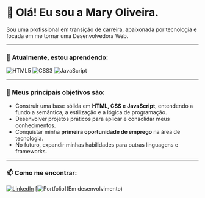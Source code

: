 # 👋 Olá! Eu sou a Mary Oliveira.

Sou uma profissional em transição de carreira, apaixonada por tecnologia e focada em me tornar uma Desenvolvedora Web.

---

### 🌱 Atualmente, estou aprendendo:

![HTML5](https://img.shields.io/badge/HTML5-E34F26?style=for-the-badge&logo=html5&logoColor=white)
![CSS3](https://img.shields.io/badge/CSS3-1572B6?style=for-the-badge&logo=css3&logoColor=white)
![JavaScript](https://img.shields.io/badge/JavaScript-F7DF1E?style=for-the-badge&logo=javascript&logoColor=black)

---

### 🎯 Meus principais objetivos são:
-   Construir uma base sólida em **HTML, CSS e JavaScript**, entendendo a fundo a semântica, a estilização e a lógica de programação.
-   Desenvolver projetos práticos para aplicar e consolidar meus conhecimentos.
-   Conquistar minha **primeira oportunidade de emprego** na área de tecnologia.
-   No futuro, expandir minhas habilidades para outras linguagens e frameworks.

---

### 📫 Como me encontrar:

[![LinkedIn](https://img.shields.io/badge/LinkedIn-0077B5?style=for-the-badge&logo=linkedin&logoColor=white)](https://www.linkedin.com/in/maryoliveiras/)
[![Portfolio](https://img.shields.io/badge/Portfolio-FF5722?style=for-the-badge&logo=todoist&logoColor=white)](Em desenvolvimento)
